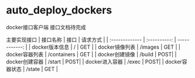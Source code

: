 # auto_deploy_dockers
docker接口客户端
接口文档待完成

主要实现接口
| 接口名称  | 接口 |   请求方式 |
| :------------- | :----------: | ------------: |
| docker版本信息 | /                | GET |
| docker镜像列表 | /images          | GET |
| docker容器列表 | /containers      | GET |
| docker创建镜像 | /build           | POST|
| docker创建容器 | /start           | POST|
| docker进入容器 | /exec            | POST|
| docker容器状态 | /state           | GET |

